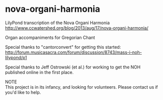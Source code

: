 nova-organi-harmonia
====================

LilyPond transcription of the Nova Organi Harmonia  
http://www.ccwatershed.org/blog/2013/aug/17/nova-organi-harmonia/

Organ accompaniments for Gregorian Chant

Special thanks to "cantorconvert" for getting this started:  
http://forum.musicasacra.com/forum/discussion/8743/mass-i-noh-lilypond/p1

Special thanks to Jeff Ostrowski (et al.) for working to get the NOH published online in the first place.

NOTE  
This project is in its infancy, and looking for volunteers. Please contact us if you'd like to help.
